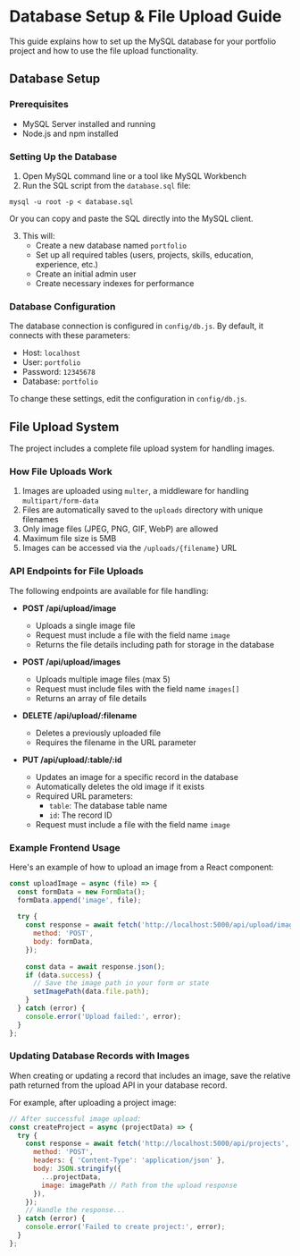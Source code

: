 # Database Setup & File Upload Guide

This guide explains how to set up the MySQL database for your portfolio project and how to use the file upload functionality.

## Database Setup

### Prerequisites
- MySQL Server installed and running
- Node.js and npm installed

### Setting Up the Database

1. Open MySQL command line or a tool like MySQL Workbench
2. Run the SQL script from the `database.sql` file:
```
mysql -u root -p < database.sql
```
Or you can copy and paste the SQL directly into the MySQL client.

3. This will:
   - Create a new database named `portfolio`
   - Set up all required tables (users, projects, skills, education, experience, etc.)
   - Create an initial admin user
   - Create necessary indexes for performance

### Database Configuration

The database connection is configured in `config/db.js`. By default, it connects with these parameters:
- Host: `localhost`
- User: `portfolio`
- Password: `12345678`
- Database: `portfolio`

To change these settings, edit the configuration in `config/db.js`.

## File Upload System

The project includes a complete file upload system for handling images.

### How File Uploads Work

1. Images are uploaded using `multer`, a middleware for handling `multipart/form-data`
2. Files are automatically saved to the `uploads` directory with unique filenames
3. Only image files (JPEG, PNG, GIF, WebP) are allowed
4. Maximum file size is 5MB
5. Images can be accessed via the `/uploads/{filename}` URL

### API Endpoints for File Uploads

The following endpoints are available for file handling:

- **POST /api/upload/image**
  - Uploads a single image file
  - Request must include a file with the field name `image`
  - Returns the file details including path for storage in the database

- **POST /api/upload/images**
  - Uploads multiple image files (max 5)
  - Request must include files with the field name `images[]`
  - Returns an array of file details

- **DELETE /api/upload/:filename**
  - Deletes a previously uploaded file
  - Requires the filename in the URL parameter

- **PUT /api/upload/:table/:id**
  - Updates an image for a specific record in the database
  - Automatically deletes the old image if it exists
  - Required URL parameters:
    - `table`: The database table name
    - `id`: The record ID
  - Request must include a file with the field name `image`

### Example Frontend Usage

Here's an example of how to upload an image from a React component:

```javascript
const uploadImage = async (file) => {
  const formData = new FormData();
  formData.append('image', file);
  
  try {
    const response = await fetch('http://localhost:5000/api/upload/image', {
      method: 'POST',
      body: formData,
    });
    
    const data = await response.json();
    if (data.success) {
      // Save the image path in your form or state
      setImagePath(data.file.path);
    }
  } catch (error) {
    console.error('Upload failed:', error);
  }
};
```

### Updating Database Records with Images

When creating or updating a record that includes an image, save the relative path returned from the upload API in your database record.

For example, after uploading a project image:

```javascript
// After successful image upload:
const createProject = async (projectData) => {
  try {
    const response = await fetch('http://localhost:5000/api/projects', {
      method: 'POST',
      headers: { 'Content-Type': 'application/json' },
      body: JSON.stringify({
        ...projectData,
        image: imagePath // Path from the upload response
      }),
    });
    // Handle the response...
  } catch (error) {
    console.error('Failed to create project:', error);
  }
};
``` 
